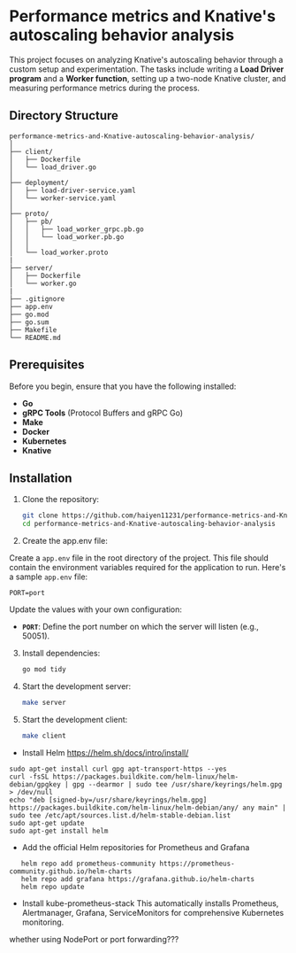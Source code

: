 # Performance metrics and Knative's autoscaling behavior analysis

This project focuses on analyzing Knative's autoscaling behavior through a custom setup and experimentation. The tasks include writing a **Load Driver program** and a **Worker function**, setting up a two-node Knative cluster, and measuring performance metrics during the process.

## Directory Structure

```plaintext
performance-metrics-and-Knative-autoscaling-behavior-analysis/
│
├── client/
│   ├── Dockerfile
│   └── load_driver.go
│
├── deployment/
│   ├── load-driver-service.yaml
│   └── worker-service.yaml
│
├── proto/
│   ├── pb/
│   │   ├── load_worker_grpc.pb.go
│   │   └── load_worker.pb.go
│   │
│   └── load_worker.proto
|
├── server/
│   ├── Dockerfile
│   └── worker.go
|
├── .gitignore
├── app.env
├── go.mod
├── go.sum
├── Makefile
└── README.md
```

## Prerequisites

Before you begin, ensure that you have the following installed:

- **Go**
- **gRPC Tools** (Protocol Buffers and gRPC Go)
- **Make**
- **Docker**
- **Kubernetes**
- **Knative**

## Installation

1. Clone the repository:

   ```bash
   git clone https://github.com/haiyen11231/performance-metrics-and-Knative-autoscaling-behavior-analysis.git
   cd performance-metrics-and-Knative-autoscaling-behavior-analysis
   ```

2. Create the app.env file:

Create a `app.env` file in the root directory of the project. This file should contain the environment variables required for the application to run. Here's a sample `app.env` file:

```env
PORT=port
```

Update the values with your own configuration:

- **`PORT`**: Define the port number on which the server will listen (e.g., 50051).

3. Install dependencies:

   ```bash
   go mod tidy
   ```

4. Start the development server:

   ```bash
   make server
   ```

5. Start the development client:

   ```bash
   make client
   ```

- Install Helm
  https://helm.sh/docs/intro/install/

```
sudo apt-get install curl gpg apt-transport-https --yes
curl -fsSL https://packages.buildkite.com/helm-linux/helm-debian/gpgkey | gpg --dearmor | sudo tee /usr/share/keyrings/helm.gpg > /dev/null
echo "deb [signed-by=/usr/share/keyrings/helm.gpg] https://packages.buildkite.com/helm-linux/helm-debian/any/ any main" | sudo tee /etc/apt/sources.list.d/helm-stable-debian.list
sudo apt-get update
sudo apt-get install helm
```

- Add the official Helm repositories for Prometheus and Grafana

```
   helm repo add prometheus-community https://prometheus-community.github.io/helm-charts
   helm repo add grafana https://grafana.github.io/helm-charts
   helm repo update
```

- Install kube-prometheus-stack
  This automatically installs Prometheus, Alertmanager, Grafana, ServiceMonitors for comprehensive Kubernetes monitoring.

whether using NodePort or port forwarding???
